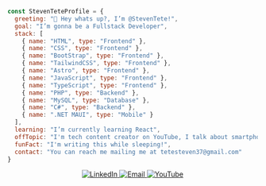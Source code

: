 ```js
const StevenTeteProfile = {
  greeting: "👋 Hey whats up?, I’m @StevenTete!",
  goal: "I’m gonna be a Fullstack Developer",
  stack: [
    { name: "HTML", type: "Frontend" },
    { name: "CSS", type: "Frontend" },
    { name: "BootStrap", type: "Frontend" },
    { name: "TailwindCSS", type: "Frontend" },
    { name: "Astro", type: "Frontend" },
    { name: "JavaScript", type: "Frontend" },
    { name: "TypeScript", type: "Frontend" },
    { name: "PHP", type: "Backend" },
    { name: "MySQL", type: "Database" },
    { name: "C#", type: "Backend" },
    { name: ".NET MAUI", type: "Mobile" }
  ],
  learning: "I’m currently learning React",
  offTopic: "I'm tech content creator on YouTube, I talk about smartphones, apps and tricks",
  funFact: "I'm writing this while sleeping!",
  contact: "You can reach me mailing me at tetesteven37@gmail.com"
}
```

<div align="center">
  <a href="https://www.linkedin.com/in/steventete/">
    <img src="https://img.shields.io/badge/LinkedIn-%230077B5.svg?style=for-the-badge&logo=LinkedIn&logoColor=white" alt="LinkedIn">
  </a>
  <a href="mailto:tetesteven37@gmail.com">
    <img src="https://img.shields.io/badge/Email-%23333.svg?style=for-the-badge&logo=Gmail&logoColor=white" alt="Email">
  </a>
    <a href="https://www.youtube.com/@SimpleTTech">
      <img src="https://img.shields.io/badge/YouTube-%23FF0000.svg?style=for-the-badge&logo=YouTube&logoColor=white" alt="YouTube">
    </a>
</div>




